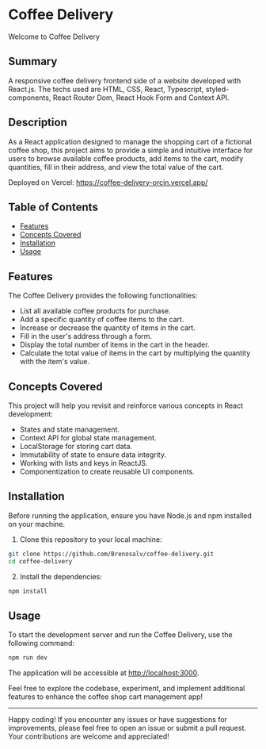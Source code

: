 # Coffee Delivery

Welcome to Coffee Delivery

## Summary

A responsive coffee delivery frontend side of a website developed with React.js. The techs used are HTML, CSS, React, Typescript, styled-components, React Router Dom, React Hook Form and Context API.

## Description

As a React application designed to manage the shopping cart of a fictional coffee shop, this project aims to provide a simple and intuitive interface for users to browse available coffee products, add items to the cart, modify quantities, fill in their address, and view the total value of the cart.

Deployed on Vercel: https://coffee-delivery-orcin.vercel.app/

## Table of Contents

- [Features](#features)
- [Concepts Covered](#concepts-covered)
- [Installation](#installation)
- [Usage](#usage)

## Features

The Coffee Delivery provides the following functionalities:

- List all available coffee products for purchase.
- Add a specific quantity of coffee items to the cart.
- Increase or decrease the quantity of items in the cart.
- Fill in the user's address through a form.
- Display the total number of items in the cart in the header.
- Calculate the total value of items in the cart by multiplying the quantity with the item's value.

## Concepts Covered

This project will help you revisit and reinforce various concepts in React development:

- States and state management.
- Context API for global state management.
- LocalStorage for storing cart data.
- Immutability of state to ensure data integrity.
- Working with lists and keys in ReactJS.
- Componentization to create reusable UI components.

## Installation

Before running the application, ensure you have Node.js and npm installed on your machine.

1. Clone this repository to your local machine:

```bash
git clone https://github.com/Brenosalv/coffee-delivery.git
cd coffee-delivery
```

2. Install the dependencies:

```bash
npm install
```

## Usage

To start the development server and run the Coffee Delivery, use the following command:

```bash
npm run dev
```

The application will be accessible at [http://localhost:3000](http://localhost:3000).

Feel free to explore the codebase, experiment, and implement additional features to enhance the coffee shop cart management app!

---

Happy coding! If you encounter any issues or have suggestions for improvements, please feel free to open an issue or submit a pull request. Your contributions are welcome and appreciated!
